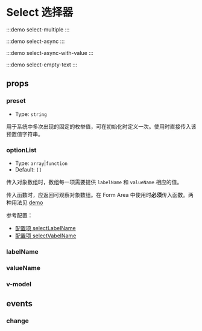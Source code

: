 # Select 选择器

<!-- :::demo select-basic
::: -->

:::demo select-multiple
:::

:::demo select-async
:::

:::demo select-async-with-value
:::

:::demo select-empty-text
:::

## props

### preset

- Type: `string`

用于系统中多次出现的固定的枚举值，可在初始化时定义一次。使用时直接传入该预置值字符串。

### optionList

- Type: `array`|`function`
- Default: `[]`

传入对象数组时，数组每一项需要提供 `labelName` 和 `valueName` 相应的值。

传入函数时，应返回可观察对象数组。在 Form Area 中使用时**必须**传入函数。两种用法见 [demo](#demo-select-async-with-value)

参考配置：

- [配置项 selectLabelName](../config.md#selectlabelname)
- [配置项 selectVabelName](../config.md#selectvaluename)

### labelName

### valueName

### v-model

## events

### change

